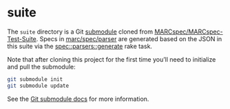 # suite

The `suite` directory is a Git [submodule](https://git-scm.com/book/en/v2/Git-Tools-Submodules) cloned from
[MARCspec/MARCspec-Test-Suite](https://github.com/MARCspec/MARCspec-Test-Suite). Specs in 
[marc/spec/parser](marc/spec/parser) are generated based on the JSON in this suite via the
[spec::parsers::generate](Work/marc_spec/rakelib/spec_parsers_generate.rake) rake task.

Note that after cloning this project for the first time you’ll need to initialize and pull
the submodule:

```sh
git submodule init
git submodule update
```

See the [Git submodule docs](https://git-scm.com/book/en/v2/Git-Tools-Submodules) for more information.
